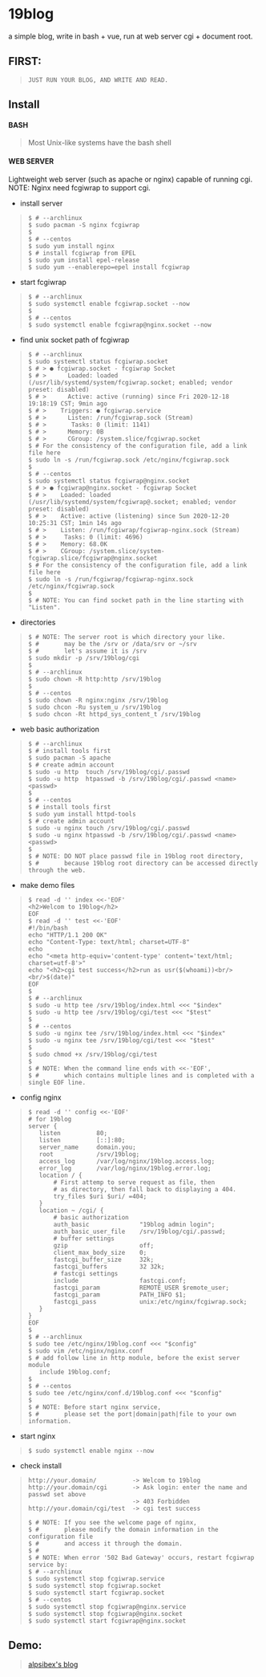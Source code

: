 # 19blog
a simple blog, write in bash + vue, run at web server cgi + document root.

## FIRST:
>`JUST RUN YOUR BLOG, AND WRITE AND READ.`

## Install

#### BASH
>Most Unix-like systems have the bash shell

#### WEB SERVER
Lightweight web server (such as apache or nginx) capable of running cgi.  
NOTE: Nginx need fcgiwrap to support cgi.

- install server
>```shell
>$ # --archlinux
>$ sudo pacman -S nginx fcgiwrap
>$
>$ # --centos
>$ sudo yum install nginx
>$ # install fcgiwrap from EPEL
>$ sudo yum install epel-release
>$ sudo yum --enablerepo=epel install fcgiwrap
>```
- start fcgiwrap
>```shell
>$ # --archlinux
>$ sudo systemctl enable fcgiwrap.socket --now
>$
>$ # --centos
>$ sudo systemctl enable fcgiwrap@nginx.socket --now
>```
- find unix socket path of fcgiwrap
>```shell
>$ # --archlinux
>$ sudo systemctl status fcgiwrap.socket
>$ # > ● fcgiwrap.socket - fcgiwrap Socket
>$ # >      Loaded: loaded (/usr/lib/systemd/system/fcgiwrap.socket; enabled; vendor preset: disabled)
>$ # >      Active: active (running) since Fri 2020-12-18 19:18:19 CST; 9min ago
>$ # >    Triggers: ● fcgiwrap.service
>$ # >      Listen: /run/fcgiwrap.sock (Stream)
>$ # >       Tasks: 0 (limit: 1141)
>$ # >      Memory: 0B
>$ # >      CGroup: /system.slice/fcgiwrap.socket
>$ # For the consistency of the configuration file, add a link file here
>$ sudo ln -s /run/fcgiwrap.sock /etc/nginx/fcgiwrap.sock
>$
>$ # --centos
>$ sudo systemctl status fcgiwrap@nginx.socket
>$ # > ● fcgiwrap@nginx.socket - fcgiwrap Socket
>$ # >    Loaded: loaded (/usr/lib/systemd/system/fcgiwrap@.socket; enabled; vendor preset: disabled)
>$ # >    Active: active (listening) since Sun 2020-12-20 10:25:31 CST; 1min 14s ago
>$ # >    Listen: /run/fcgiwrap/fcgiwrap-nginx.sock (Stream)
>$ # >     Tasks: 0 (limit: 4696)
>$ # >    Memory: 68.0K
>$ # >    CGroup: /system.slice/system-fcgiwrap.slice/fcgiwrap@nginx.socket
>$ # For the consistency of the configuration file, add a link file here
>$ sudo ln -s /run/fcgiwrap/fcgiwrap-nginx.sock /etc/nginx/fcgiwrap.sock
>$
>$ # NOTE: You can find socket path in the line starting with "Listen".
>```
- directories
>```shell
>$ # NOTE: The server root is which directory your like.
>$ #       may be the /srv or /data/srv or ~/srv
>$ #       let's assume it is /srv
>$ sudo mkdir -p /srv/19blog/cgi
>$
>$ # --archlinux
>$ sudo chown -R http:http /srv/19blog
>$
>$ # --centos
>$ sudo chown -R nginx:nginx /srv/19blog
>$ sudo chcon -Ru system_u /srv/19blog
>$ sudo chcon -Rt httpd_sys_content_t /srv/19blog
>```
- web basic authorization
>```shell
>$ # --archlinux
>$ # install tools first
>$ sudo pacman -S apache
>$ # create admin account
>$ sudo -u http  touch /srv/19blog/cgi/.passwd
>$ sudo -u http  htpasswd -b /srv/19blog/cgi/.passwd <name> <passwd>
>$
>$ # --centos
>$ # install tools first
>$ sudo yum install httpd-tools
>$ # create admin account
>$ sudo -u nginx touch /srv/19blog/cgi/.passwd
>$ sudo -u nginx htpasswd -b /srv/19blog/cgi/.passwd <name> <passwd>
>$
>$ # NOTE: DO NOT place passwd file in 19blog root directory,
>$ #       because 19blog root directory can be accessed directly through the web.       
>```
- make demo files
>```shell
>$ read -d '' index <<-'EOF'
><h2>Welcom to 19blog</h2>
>EOF
>$ read -d '' test <<-'EOF'
>#!/bin/bash
>echo "HTTP/1.1 200 OK"
>echo "Content-Type: text/html; charset=UTF-8"
>echo
>echo "<meta http-equiv='content-type' content='text/html; charset=utf-8'>"
>echo "<h2>cgi test success</h2>run as usr($(whoami))<br/><br/>$(date)"
>EOF
>$
>$ # --archlinux
>$ sudo -u http tee /srv/19blog/index.html <<< "$index"
>$ sudo -u http tee /srv/19blog/cgi/test <<< "$test"
>$
>$ # --centos
>$ sudo -u nginx tee /srv/19blog/index.html <<< "$index"
>$ sudo -u nginx tee /srv/19blog/cgi/test <<< "$test"
>$
>$ sudo chmod +x /srv/19blog/cgi/test
>$
>$ # NOTE: When the command line ends with <<-'EOF', 
>$ #       which contains multiple lines and is completed with a single EOF line.
>```
- config nginx
>```shell
>$ read -d '' config <<-'EOF'
># for 19blog
>server {
>    listen          80;
>    listen          [::]:80;
>    server_name     domain.you;
>    root            /srv/19blog;
>    access_log      /var/log/nginx/19blog.access.log;
>    error_log       /var/log/nginx/19blog.error.log;
>    location / {
>        # First attemp to serve request as file, then
>        # as directory, then fall back to displaying a 404.
>        try_files $uri $uri/ =404;
>    }
>    location ~ /cgi/ {
>        # basic authorization
>        auth_basic              "19blog admin login";
>        auth_basic_user_file    /srv/19blog/cgi/.passwd;
>        # buffer settings
>        gzip                    off;
>        client_max_body_size    0;
>        fastcgi_buffer_size     32k;
>        fastcgi_buffers         32 32k;
>        # fastcgi settings
>        include                 fastcgi.conf;
>        fastcgi_param           REMOTE_USER $remote_user;
>        fastcgi_param           PATH_INFO $1;
>        fastcgi_pass            unix:/etc/nginx/fcgiwrap.sock;
>    }
>}
>EOF
>$
>$ # --archlinux
>$ sudo tee /etc/nginx/19blog.conf <<< "$config"
>$ sudo vim /etc/nginx/nginx.conf
>$ # add follow line in http module, before the exist server module
>    include 19blog.conf;
>$
>$ # --centos
>$ sudo tee /etc/nginx/conf.d/19blog.conf <<< "$config"
>$
>$ # NOTE: Before start nginx service, 
>$ #       please set the port|domain|path|file to your own information.
>```
- start nginx
>```shell
>$ sudo systemctl enable nginx --now
>```
- check install
>```shell
> http://your.domain/          -> Welcom to 19blog
> http://your.domain/cgi       -> Ask login: enter the name and passwd set above
>                              -> 403 Forbidden
> http://your.domain/cgi/test  -> cgi test success
>
>$ # NOTE: If you see the welcome page of nginx, 
>$ #       please modify the domain information in the configuration file
>$ #       and access it through the domain.
>$ #
>$ # NOTE: When error '502 Bad Gateway' occurs, restart fcgiwrap service by:
>$ # --archlinux
>$ sudo systemctl stop fcgiwrap.service
>$ sudo systemctl stop fcgiwrap.socket
>$ sudo systemctl start fcgiwrap.socket
>$ # --centos
>$ sudo systemctl stop fcgiwrap@nginx.service
>$ sudo systemctl stop fcgiwrap@nginx.socket
>$ sudo systemctl start fcgiwrap@nginx.socket
>```
## Demo:
>[alpsibex's blog](http://blog.alpsibex.cn)
